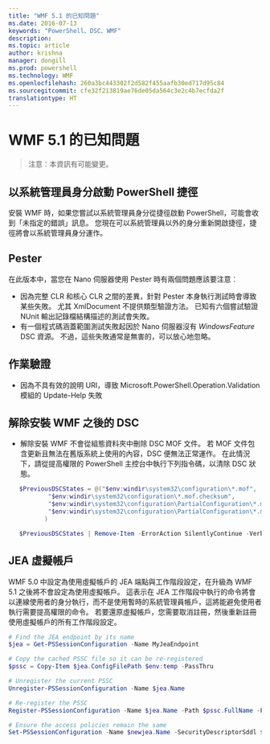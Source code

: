 ```yaml
---
title: "WMF 5.1 的已知問題"
ms.date: 2016-07-13
keywords: "PowerShell、DSC、WMF"
description: 
ms.topic: article
author: krishna
manager: dongill
ms.prod: powershell
ms.technology: WMF
ms.openlocfilehash: 260a3bc443302f2d582f455aafb30ed717d95c84
ms.sourcegitcommit: cfe32f213819ae76de05da564c3e2c4b7ecfda2f
translationtype: HT
---
```

# <a name="known-issues-in-wmf-51"></a>WMF 5.1 的已知問題 #

> 注意：本資訊有可能變更。

## <a name="starting-powershell-shortcut-as-administrator"></a>以系統管理員身分啟動 PowerShell 捷徑
安裝 WMF 時，如果您嘗試以系統管理員身分從捷徑啟動 PowerShell，可能會收到「未指定的錯誤」訊息。
您現在可以系統管理員以外的身分重新開啟捷徑，捷徑將會以系統管理員身分運作。

## <a name="pester"></a>Pester
在此版本中，當您在 Nano 伺服器使用 Pester 時有兩個問題應該要注意︰

* 因為完整 CLR 和核心 CLR 之間的差異，針對 Pester 本身執行測試時會導致某些失敗。 尤其 XmlDocument 不提供類型驗證方法。 已知有六個嘗試驗證 NUnit 輸出記錄檔結構描述的測試會失敗。 
* 有一個程式碼涵蓋範圍測試失敗起因於 Nano 伺服器沒有 *WindowsFeature* DSC 資源。 不過，這些失敗通常是無害的，可以放心地忽略。

## <a name="operation-validation"></a>作業驗證 

* 因為不具有效的說明 URI，導致 Microsoft.PowerShell.Operation.Validation 模組的 Update-Help 失敗

## <a name="dsc-after-uninstall-wmf"></a>解除安裝 WMF 之後的 DSC 
* 解除安裝 WMF 不會從組態資料夾中刪除 DSC MOF 文件。 若 MOF 文件包含更新且無法在舊版系統上使用的內容，DSC 便無法正常運作。 在此情況下，請從提高權限的 PowerShell 主控台中執行下列指令碼，以清除 DSC 狀態。
 ```PowerShell
    $PreviousDSCStates = @("$env:windir\system32\configuration\*.mof",
            "$env:windir\system32\configuration\*.mof.checksum",
            "$env:windir\system32\configuration\PartialConfiguration\*.mof",
            "$env:windir\system32\configuration\PartialConfiguration\*.mof.checksum"
           )

    $PreviousDSCStates | Remove-Item -ErrorAction SilentlyContinue -Verbose
 ```  

## <a name="jea-virtual-accounts"></a>JEA 虛擬帳戶
WMF 5.0 中設定為使用虛擬帳戶的 JEA 端點與工作階段設定，在升級為 WMF 5.1 之後將不會設定為使用虛擬帳戶。
這表示在 JEA 工作階段中執行的命令將會以連線使用者的身分執行，而不是使用暫時的系統管理員帳戶，這將能避免使用者執行需要提高權限的命令。
若要還原虛擬帳戶，您需要取消註冊，然後重新註冊使用虛擬帳戶的所有工作階段設定。

```powershell
# Find the JEA endpoint by its name
$jea = Get-PSSessionConfiguration -Name MyJeaEndpoint

# Copy the cached PSSC file so it can be re-registered
$pssc = Copy-Item $jea.ConfigFilePath $env:temp -PassThru

# Unregister the current PSSC
Unregister-PSSessionConfiguration -Name $jea.Name

# Re-register the PSSC
Register-PSSessionConfiguration -Name $jea.Name -Path $pssc.FullName -Force

# Ensure the access policies remain the same
Set-PSSessionConfiguration -Name $newjea.Name -SecurityDescriptorSddl $jea.SecurityDescriptorSddl
```
